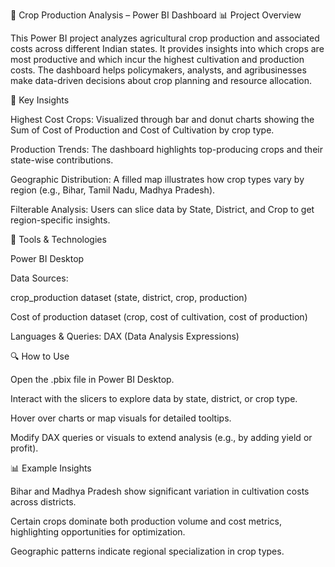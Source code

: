🌾 Crop Production Analysis – Power BI Dashboard
📊 Project Overview

This Power BI project analyzes agricultural crop production and associated costs across different Indian states. It provides insights into which crops are most productive and which incur the highest cultivation and production costs.
The dashboard helps policymakers, analysts, and agribusinesses make data-driven decisions about crop planning and resource allocation.

🧠 Key Insights

Highest Cost Crops: Visualized through bar and donut charts showing the Sum of Cost of Production and Cost of Cultivation by crop type.

Production Trends: The dashboard highlights top-producing crops and their state-wise contributions.

Geographic Distribution: A filled map illustrates how crop types vary by region (e.g., Bihar, Tamil Nadu, Madhya Pradesh).

Filterable Analysis: Users can slice data by State, District, and Crop to get region-specific insights.

🧰 Tools & Technologies

Power BI Desktop

Data Sources:

crop_production dataset (state, district, crop, production)

Cost of production dataset (crop, cost of cultivation, cost of production)

Languages & Queries: DAX (Data Analysis Expressions)

🔍 How to Use

Open the .pbix file in Power BI Desktop.

Interact with the slicers to explore data by state, district, or crop type.

Hover over charts or map visuals for detailed tooltips.

Modify DAX queries or visuals to extend analysis (e.g., by adding yield or profit).

📊 Example Insights

Bihar and Madhya Pradesh show significant variation in cultivation costs across districts.

Certain crops dominate both production volume and cost metrics, highlighting opportunities for optimization.

Geographic patterns indicate regional specialization in crop types.
